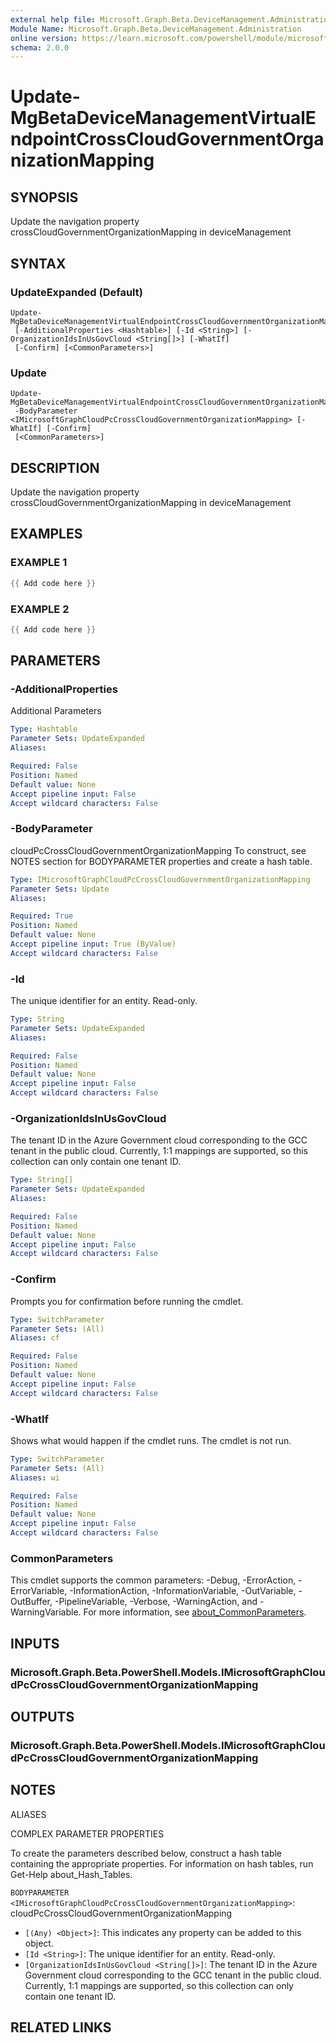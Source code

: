 ```yaml
---
external help file: Microsoft.Graph.Beta.DeviceManagement.Administration-help.xml
Module Name: Microsoft.Graph.Beta.DeviceManagement.Administration
online version: https://learn.microsoft.com/powershell/module/microsoft.graph.beta.devicemanagement.administration/update-mgbetadevicemanagementvirtualendpointcrosscloudgovernmentorganizationmapping
schema: 2.0.0
---
```


# Update-MgBetaDeviceManagementVirtualEndpointCrossCloudGovernmentOrganizationMapping

## SYNOPSIS
Update the navigation property crossCloudGovernmentOrganizationMapping in deviceManagement

## SYNTAX

### UpdateExpanded (Default)
```
Update-MgBetaDeviceManagementVirtualEndpointCrossCloudGovernmentOrganizationMapping
 [-AdditionalProperties <Hashtable>] [-Id <String>] [-OrganizationIdsInUsGovCloud <String[]>] [-WhatIf]
 [-Confirm] [<CommonParameters>]
```

### Update
```
Update-MgBetaDeviceManagementVirtualEndpointCrossCloudGovernmentOrganizationMapping
 -BodyParameter <IMicrosoftGraphCloudPcCrossCloudGovernmentOrganizationMapping> [-WhatIf] [-Confirm]
 [<CommonParameters>]
```

## DESCRIPTION
Update the navigation property crossCloudGovernmentOrganizationMapping in deviceManagement

## EXAMPLES

### EXAMPLE 1
```powershell
{{ Add code here }}
```

### EXAMPLE 2
```powershell
{{ Add code here }}
```

## PARAMETERS

### -AdditionalProperties
Additional Parameters

```yaml
Type: Hashtable
Parameter Sets: UpdateExpanded
Aliases:

Required: False
Position: Named
Default value: None
Accept pipeline input: False
Accept wildcard characters: False
```

### -BodyParameter
cloudPcCrossCloudGovernmentOrganizationMapping
To construct, see NOTES section for BODYPARAMETER properties and create a hash table.

```yaml
Type: IMicrosoftGraphCloudPcCrossCloudGovernmentOrganizationMapping
Parameter Sets: Update
Aliases:

Required: True
Position: Named
Default value: None
Accept pipeline input: True (ByValue)
Accept wildcard characters: False
```

### -Id
The unique identifier for an entity.
Read-only.

```yaml
Type: String
Parameter Sets: UpdateExpanded
Aliases:

Required: False
Position: Named
Default value: None
Accept pipeline input: False
Accept wildcard characters: False
```

### -OrganizationIdsInUsGovCloud
The tenant ID in the Azure Government cloud corresponding to the GCC tenant in the public cloud.
Currently, 1:1 mappings are supported, so this collection can only contain one tenant ID.

```yaml
Type: String[]
Parameter Sets: UpdateExpanded
Aliases:

Required: False
Position: Named
Default value: None
Accept pipeline input: False
Accept wildcard characters: False
```

### -Confirm
Prompts you for confirmation before running the cmdlet.

```yaml
Type: SwitchParameter
Parameter Sets: (All)
Aliases: cf

Required: False
Position: Named
Default value: None
Accept pipeline input: False
Accept wildcard characters: False
```

### -WhatIf
Shows what would happen if the cmdlet runs.
The cmdlet is not run.

```yaml
Type: SwitchParameter
Parameter Sets: (All)
Aliases: wi

Required: False
Position: Named
Default value: None
Accept pipeline input: False
Accept wildcard characters: False
```

### CommonParameters
This cmdlet supports the common parameters: -Debug, -ErrorAction, -ErrorVariable, -InformationAction, -InformationVariable, -OutVariable, -OutBuffer, -PipelineVariable, -Verbose, -WarningAction, and -WarningVariable. For more information, see [about_CommonParameters](http://go.microsoft.com/fwlink/?LinkID=113216).

## INPUTS

### Microsoft.Graph.Beta.PowerShell.Models.IMicrosoftGraphCloudPcCrossCloudGovernmentOrganizationMapping
## OUTPUTS

### Microsoft.Graph.Beta.PowerShell.Models.IMicrosoftGraphCloudPcCrossCloudGovernmentOrganizationMapping
## NOTES

ALIASES

COMPLEX PARAMETER PROPERTIES

To create the parameters described below, construct a hash table containing the appropriate properties. For information on hash tables, run Get-Help about_Hash_Tables.


`BODYPARAMETER <IMicrosoftGraphCloudPcCrossCloudGovernmentOrganizationMapping>`: cloudPcCrossCloudGovernmentOrganizationMapping
  - `[(Any) <Object>]`: This indicates any property can be added to this object.
  - `[Id <String>]`: The unique identifier for an entity. Read-only.
  - `[OrganizationIdsInUsGovCloud <String[]>]`: The tenant ID in the Azure Government cloud corresponding to the GCC tenant in the public cloud. Currently, 1:1 mappings are supported, so this collection can only contain one tenant ID.

## RELATED LINKS
